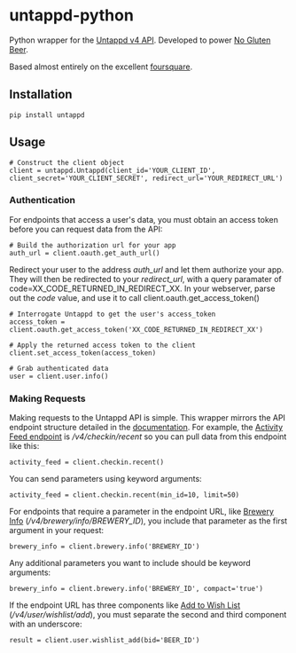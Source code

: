 untappd-python
==============

Python wrapper for the [Untappd v4 API](https://untappd.com/api/docs/v4). Developed to power [No Gluten Beer](http://noglutenbeer.com).

Based almost entirely on the excellent [foursquare](https://github.com/mLewisLogic/foursquare).

## Installation

    pip install untappd

## Usage

    # Construct the client object
    client = untappd.Untappd(client_id='YOUR_CLIENT_ID', client_secret='YOUR_CLIENT_SECRET', redirect_url='YOUR_REDIRECT_URL')

### Authentication

For endpoints that access a user's data, you must obtain an access token before you can request data from the API:

    # Build the authorization url for your app
    auth_url = client.oauth.get_auth_url()

Redirect your user to the address *auth_url* and let them authorize your app. They will then be redirected to your *redirect_url*, with a query paramater of code=XX_CODE_RETURNED_IN_REDIRECT_XX. In your webserver, parse out the *code* value, and use it to call client.oauth.get_access_token()

    # Interrogate Untappd to get the user's access_token
    access_token = client.oauth.get_access_token('XX_CODE_RETURNED_IN_REDIRECT_XX')

    # Apply the returned access token to the client
    client.set_access_token(access_token)

    # Grab authenticated data
    user = client.user.info()

### Making Requests

Making requests to the Untappd API is simple. This wrapper mirrors the API endpoint structure detailed in the [documentation](https://untappd.com/api/docs/v4). For example, the [Activity Feed endpoint](https://untappd.com/api/docs#activityfeed) is */v4/checkin/recent* so you can pull data from this endpoint like this:

    activity_feed = client.checkin.recent()

You can send parameters using keyword arguments:

    activity_feed = client.checkin.recent(min_id=10, limit=50)

For endpoints that require a parameter in the endpoint URL, like [Brewery Info](https://untappd.com/api/docs#breweryinfo) (*/v4/brewery/info/BREWERY_ID*), you include that parameter as the first argument in your request:

    brewery_info = client.brewery.info('BREWERY_ID')

Any additional parameters you want to include should be keyword arguments:

    brewery_info = client.brewery.info('BREWERY_ID', compact='true')

If the endpoint URL has three components like [Add to Wish List](https://untappd.com/api/docs#addwish) (*/v4/user/wishlist/add*), you must separate the second and third component with an underscore:

    result = client.user.wishlist_add(bid='BEER_ID')
